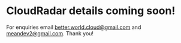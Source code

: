 # CloudRadar details coming soon!

For enquiries email better.world.cloud@gmail.com and meandev2@gmail.com.
Thank you!
